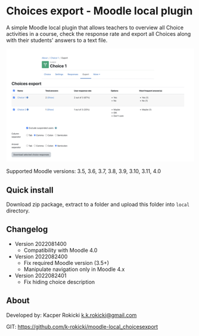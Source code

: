# Choices export - Moodle local plugin

A simple Moodle local plugin that allows teachers
to overview all Choice activities in a course,
check the response rate and export all Choices
along with their students' answers to a text file.

![Course files preview](preview.png)

Supported Moodle versions: 3.5, 3.6, 3.7, 3.8, 3.9, 3.10, 3.11, 4.0

## Quick install

Download zip package, extract to a folder and upload this folder
into `local` directory.

## Changelog

- Version 2022081400
  - Compatibility with Moodle 4.0
- Version 2022082400
  - Fix required Moodle version (3.5+)
  - Manipulate navigation only in Moodle 4.x
- Version 2022082401
  - Fix hiding choice description

## About

Developed by: Kacper Rokicki <k.k.rokicki@gmail.com>

GIT: https://github.com/k-rokicki/moodle-local_choicesexport

